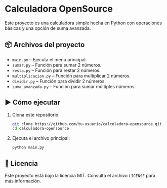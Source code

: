 # Calculadora OpenSource

Este proyecto es una calculadora simple hecha en Python con operaciones básicas y una opción de suma avanzada.

## 📦 Archivos del proyecto

- `main.py` – Ejecuta el menú principal.
- `sumar.py` – Función para sumar 2 números.
- `resta.py` – Función para restar 2 números.
- `multiplicacion.py` – Función para multiplicar 2 números.
- `dividir.py` – Función para dividir 2 números.
- `suma_avanzada.py` – Función para sumar múltiples números.

## ▶️ Cómo ejecutar

1. Clona este repositorio:
   ```bash
   git clone https://github.com/tu-usuario/calculadora-opensource.git
   cd calculadora-opensource
   ```

2. Ejecuta el archivo principal:
   ```bash
   python main.py
   ```

## 📝 Licencia

Este proyecto está bajo la licencia MIT. Consulta el archivo `LICENSE` para más información.